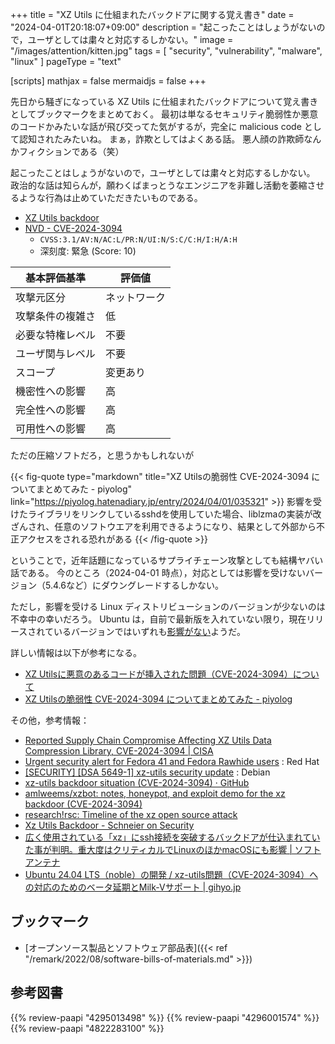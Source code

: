 +++
title = "XZ Utils に仕組まれたバックドアに関する覚え書き"
date =  "2024-04-01T20:18:07+09:00"
description = "起こったことはしょうがないので，ユーザとしては粛々と対応するしかない。"
image = "/images/attention/kitten.jpg"
tags = [ "security", "vulnerability", "malware", "linux" ]
pageType = "text"

[scripts]
  mathjax = false
  mermaidjs = false
+++

先日から騒ぎになっている XZ Utils に仕組まれたバックドアについて覚え書きとしてブックマークをまとめておく。
最初は単なるセキュリティ脆弱性か悪意のコードかみたいな話が飛び交ってた気がするが，完全に malicious code として認知されたみたいね。
まぁ，詐欺としてはよくある話。
悪人顔の詐欺師なんかフィクションである（笑）

起こったことはしょうがないので，ユーザとしては粛々と対応するしかない。
政治的な話は知らんが，願わくばまっとうなエンジニアを非難し活動を萎縮させるような行為は止めていただきたいものである。

- [XZ Utils backdoor](https://tukaani.org/xz-backdoor/)
- [NVD - CVE-2024-3094](https://nvd.nist.gov/vuln/detail/CVE-2024-3094)
  - `CVSS:3.1/AV:N/AC:L/PR:N/UI:N/S:C/C:H/I:H/A:H`
  - 深刻度: 緊急 (Score: 10)

| 基本評価基準 | 評価値 |
|--------|-------|
| 攻撃元区分 | ネットワーク |
| 攻撃条件の複雑さ | 低 |
| 必要な特権レベル | 不要 |
| ユーザ関与レベル | 不要 |
| スコープ | 変更あり |
| 機密性への影響 | 高 |
| 完全性への影響 | 高 |
| 可用性への影響 | 高 |

ただの圧縮ソフトだろ，と思うかもしれないが

{{< fig-quote type="markdown" title="XZ Utilsの脆弱性 CVE-2024-3094 についてまとめてみた - piyolog" link="https://piyolog.hatenadiary.jp/entry/2024/04/01/035321" >}}
影響を受けたライブラリをリンクしているsshdを使用していた場合、liblzmaの実装が改ざんされ、任意のソフトウエアを利用できるようになり、結果として外部から不正アクセスをされる恐れがある
{{< /fig-quote >}}

ということで，近年話題になっているサプライチェーン攻撃としても結構ヤバい話である。
今のところ（2024-04-01 時点），対応としては影響を受けないバージョン（5.4.6など）にダウングレードするしかない。

ただし，影響を受ける Linux ディストリビューションのバージョンが少ないのは不幸中の幸いだろう。
Ubuntu は，自前で最新版を入れていない限り，現在リリースされているバージョンではいずれも[影響がない](https://ubuntu.com/security/CVE-2024-3094 "CVE-2024-3094 | Ubuntu")ようだ。

詳しい情報は以下が参考になる。

- [XZ Utilsに悪意のあるコードが挿入された問題（CVE-2024-3094）について](https://www.jpcert.or.jp/newsflash/2024040101.html)
- [XZ Utilsの脆弱性 CVE-2024-3094 についてまとめてみた - piyolog](https://piyolog.hatenadiary.jp/entry/2024/04/01/035321)

その他，参考情報：

- [Reported Supply Chain Compromise Affecting XZ Utils Data Compression Library, CVE-2024-3094 | CISA](https://www.cisa.gov/news-events/alerts/2024/03/29/reported-supply-chain-compromise-affecting-xz-utils-data-compression-library-cve-2024-3094)
- [Urgent security alert for Fedora 41 and Fedora Rawhide users](https://www.redhat.com/en/blog/urgent-security-alert-fedora-41-and-rawhide-users) : Red Hat
- [[SECURITY] [DSA 5649-1] xz-utils security update](https://lists.debian.org/debian-security-announce/2024/msg00057.html) : Debian
- [xz-utils backdoor situation (CVE-2024-3094) · GitHub](https://gist.github.com/thesamesam/223949d5a074ebc3dce9ee78baad9e27)
- [amlweems/xzbot: notes, honeypot, and exploit demo for the xz backdoor (CVE-2024-3094)](https://github.com/amlweems/xzbot)
- [research!rsc: Timeline of the xz open source attack](https://research.swtch.com/xz-timeline)
- [Xz Utils Backdoor - Schneier on Security](https://www.schneier.com/blog/archives/2024/04/xz-utils-backdoor.html)
- [広く使用されている「xz」にssh接続を突破するバックドアが仕込まれていた事が判明。重大度はクリティカルでLinuxのほかmacOSにも影響 | ソフトアンテナ](https://softantenna.com/blog/xz-backdoor/)
- [Ubuntu 24.04 LTS（noble）の開発 / xz-utils問題（CVE-2024-3094）への対応のためのベータ延期とMilk-Vサポート | gihyo.jp](https://gihyo.jp/admin/clip/01/ubuntu-topics/202404/05)

## ブックマーク

- [オープンソース製品とソフトウェア部品表]({{< ref "/remark/2022/08/software-bills-of-materials.md" >}})

## 参考図書

{{% review-paapi "4295013498" %}} <!-- Linuxシステムの仕組み -->
{{% review-paapi "4296001574" %}} <!-- ハッキング思考 -->
{{% review-paapi "4822283100" %}} <!-- セキュリティはなぜやぶられたのか -->
